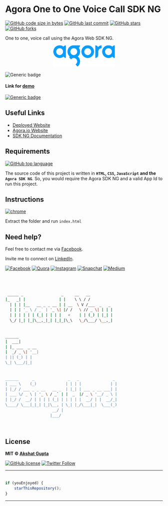 # Agora One to One Voice Call SDK NG

[![GitHub code size in bytes](https://img.shields.io/github/languages/code-size/akshatvg/Agora-One-to-One-Voice-Call-SDK-NG?logo=github&style=social)](https://github.com/akshatvg/) [![GitHub last commit](https://img.shields.io/github/last-commit/akshatvg/Agora-One-to-One-Voice-Call-SDK-NG?style=social&logo=git)](https://github.com/akshatvg/) [![GitHub stars](https://img.shields.io/github/stars/akshatvg/Agora-One-to-One-Voice-Call-SDK-NG?style=social)](https://github.com/akshatvg/Agora-One-to-One-Voice-Call-SDK-NG/stargazers) [![GitHub forks](https://img.shields.io/github/forks/akshatvg/Agora-One-to-One-Voice-Call-SDK-NG?style=social&logo=git)](https://github.com/akshatvg/Agora-One-to-One-Voice-Call-SDK-NG/network)

One to one, voice call using the Agora Web SDK NG.

<p align="center">
<a href="https://rtm.akshatvg.com">
<img src="assets/img/logo.png" width="200px" alt="Agora Logo"/>
</a>
</p>

![Generic badge](https://img.shields.io/badge/Voice-Call-orange) 

#### Link for [demo](https://o2o-voice.akshatvg.com) 
[![Generic badge](https://img.shields.io/badge/view-demo-orange)](https://o2o-voice.akshatvg.com)

## Useful Links

- [Deployed Website](https://o2o-voice.akshatvg.com)
- [Agora.io Website](https://www.agora.io/)
- [SDK NG Documentation](https://agoraio-community.github.io/AgoraWebSDK-NG/api/en/index.html)

## Requirements

[![GitHub top language](https://img.shields.io/github/languages/top/akshatvg/Agora-RTM-Web?logo=html&style=social)](https://github.com/akshatvg/)

The source code of this project is written in **`HTML`, `CSS`, `JavaScript` and the `Agora SDK NG`**. So, you would require the Agora SDK NG and a valid App Id to run this project.

## Instructions

[![chrome](https://img.shields.io/badge/Open-index.html-lightgrey.svg?logo=google-chrome&style=popout&logoColor=red)](https://o2o-voice.akshatvg.com)

Extract the folder and run `index.html`


## Need help?


Feel free to contact me via [Facebook](https://www.facebook.com/akshatvg).

Invite me to connect on [LinkedIn](https://www.linkedin.com/in/akshatvg/).

[![Facebook](https://img.shields.io/badge/Facebook-add-blue.svg?logo=facebook&logoColor=white)](https://www.facebook.com/akshatvg) [![Quora](https://img.shields.io/badge/Quora-ask-red.svg?logo=quora)](https://www.quora.com/profile/Akshat-Gupta-279) [![Instagram](https://img.shields.io/badge/Instagram-follow-purple.svg?logo=instagram&logoColor=white)](https://www.instagram.com/akshatvg/) [![Snapchat](https://img.shields.io/badge/Snapchat-add-yellow.svg?logo=snapchat&logoColor=white)](https://www.snapchat.com/add/akshatvg) [![Medium](https://img.shields.io/badge/Medium-follow-black.svg?logo=medium&logoColor=white)](https://medium.com/@akshatvg)


```bash



 _____ _                 _     __   __            
|_   _| |               | |    \ \ / /            
  | | | |__   __ _ _ __ | | __  \ V /___  _   _   
  | | | '_ \ / _` | '_ \| |/ /   \ // _ \| | | |  
  | | | | | | (_| | | | |   <    | | (_) | |_| |  
  \_/ |_| |_|\__,_|_| |_|_|\_\   \_/\___/ \__,_|  
                                                  
                                                  
______                                            
|  ___|                                           
| |_ ___  _ __                                    
|  _/ _ \| '__|                                   
| || (_) | |                                      
\_| \___/|_|                                      
                                                  
                                                  
______      _               _   _               _ 
| ___ \    (_)             | | | |             | |
| |_/ / ___ _ _ __   __ _  | |_| | ___ _ __ ___| |
| ___ \/ _ \ | '_ \ / _` | |  _  |/ _ \ '__/ _ \ |
| |_/ /  __/ | | | | (_| | | | | |  __/ | |  __/_|
\____/ \___|_|_| |_|\__, | \_| |_/\___|_|  \___(_)
                     __/ |                        
                    |___/                         

 


```

## License

**MIT &copy; [Akshat Gupta](https://github.com/akshatvg/Agora-One-to-One-Voice-Call-SDK-NG/blob/master/LICENSE)**

[![GitHub license](https://img.shields.io/github/license/akshatvg/Agora-One-to-One-Voice-Call-SDK-NG?style=social&logo=github)](https://github.com/akshatvg/Agora-One-to-One-Voice-Call-SDK-NG/blob/master/LICENSE) [![Twitter Follow](https://img.shields.io/twitter/follow/akshatvg?style=social)](https://twitter.com/akshatvg)

---------

```javascript

if (youEnjoyed) {
    starThisRepository();
}

```

-----------

